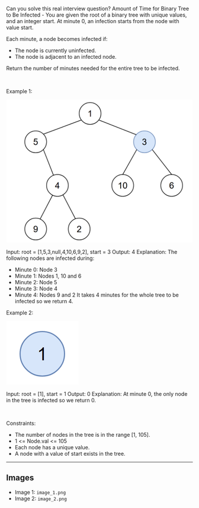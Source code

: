 Can you solve this real interview question? Amount of Time for Binary Tree to Be Infected - You are given the root of a binary tree with unique values, and an integer start. At minute 0, an infection starts from the node with value start.

Each minute, a node becomes infected if:

 * The node is currently uninfected.
 * The node is adjacent to an infected node.

Return the number of minutes needed for the entire tree to be infected.

 

Example 1:

![Example 1](./image_1.png)


Input: root = [1,5,3,null,4,10,6,9,2], start = 3
Output: 4
Explanation: The following nodes are infected during:
- Minute 0: Node 3
- Minute 1: Nodes 1, 10 and 6
- Minute 2: Node 5
- Minute 3: Node 4
- Minute 4: Nodes 9 and 2
It takes 4 minutes for the whole tree to be infected so we return 4.


Example 2:

![Example 2](./image_2.png)


Input: root = [1], start = 1
Output: 0
Explanation: At minute 0, the only node in the tree is infected so we return 0.


 

Constraints:

 * The number of nodes in the tree is in the range [1, 105].
 * 1 <= Node.val <= 105
 * Each node has a unique value.
 * A node with a value of start exists in the tree.

---

## Images

- Image 1: `image_1.png`
- Image 2: `image_2.png`

